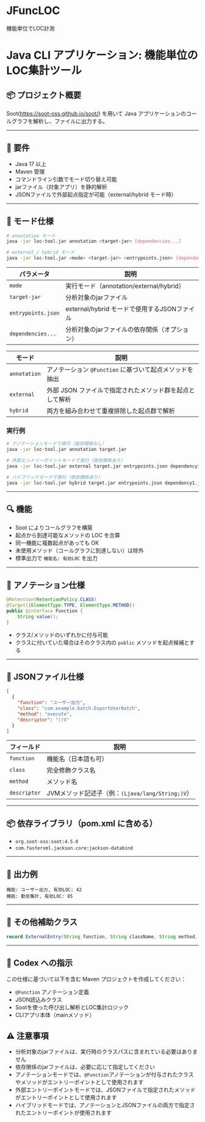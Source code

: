 # JFuncLOC
機能単位でLOC計測
# Java CLI アプリケーション: 機能単位のLOC集計ツール

## 📦 プロジェクト概要

Soot(https://soot-oss.github.io/soot/) を用いて Java アプリケーションのコールグラフを解析し、ファイルに出力する。

---

## 🎯 要件

- Java 17 以上
- Maven 管理
- コマンドライン引数でモード切り替え可能
- jarファイル（対象アプリ）を静的解析
- JSONファイルで外部起点指定が可能（external/hybrid モード時）

---

## 🧩 モード仕様

```bash
# annotation モード
java -jar loc-tool.jar annotation <target-jar> [dependencies...]

# external / hybrid モード
java -jar loc-tool.jar <mode> <target-jar> <entrypoints.json> [dependencies...]
```

| パラメータ | 説明 |
|------------|------|
| `mode` | 実行モード（annotation/external/hybrid） |
| `target-jar` | 分析対象のjarファイル |
| `entrypoints.json` | external/hybrid モードで使用するJSONファイル |
| `dependencies...` | 分析対象のjarファイルの依存関係（オプション） |

| モード       | 説明 |
|--------------|------|
| `annotation` | アノテーション `@Function` に基づいて起点メソッドを抽出 |
| `external`   | 外部 JSON ファイルで指定されたメソッド群を起点として解析 |
| `hybrid`     | 両方を組み合わせて重複排除した起点群で解析 |

### 実行例

```bash
# アノテーションモードで実行（依存関係なし）
java -jar loc-tool.jar annotation target.jar

# 外部エントリーポイントモードで実行（依存関係あり）
java -jar loc-tool.jar external target.jar entrypoints.json dependency1.jar dependency2.jar

# ハイブリッドモードで実行（依存関係あり）
java -jar loc-tool.jar hybrid target.jar entrypoints.json dependency1.jar dependency2.jar
```

---

## 🔍 機能

- Soot によりコールグラフを構築
- 起点から到達可能なメソッドの LOC を合算
- 同一機能に複数起点があっても OK
- 未使用メソッド（コールグラフに到達しない）は除外
- 標準出力で `機能名: 有効LOC` を出力

---

## 📄 アノテーション仕様

```java
@Retention(RetentionPolicy.CLASS)
@Target({ElementType.TYPE, ElementType.METHOD})
public @interface Function {
    String value();
}
```

- クラス/メソッドのいずれかに付与可能
- クラスに付いていた場合はそのクラス内の `public` メソッドを起点候補とする

---

## 📄 JSONファイル仕様

```json
[
  {
    "function": "ユーザー出力",
    "class": "com.example.batch.ExportUserBatch",
    "method": "execute",
    "descriptor": "()V"
  }
]
```

| フィールド | 説明 |
|------------|------|
| `function` | 機能名（日本語も可） |
| `class`    | 完全修飾クラス名 |
| `method`   | メソッド名 |
| `descriptor` | JVMメソッド記述子（例：`(Ljava/lang/String;)V`） |

---

## 📦 依存ライブラリ（pom.xml に含める）

- `org.soot-oss:soot:4.5.0`
- `com.fasterxml.jackson.core:jackson-databind`

---

## 📁 出力例

```
機能: ユーザー出力, 有効LOC: 42
機能: 勤怠集計, 有効LOC: 85
```

---

## 📄 その他補助クラス

```java
record ExternalEntry(String function, String className, String method, String descriptor) {}
```

---

## 🔧 Codex への指示

この仕様に基づいて以下を含む Maven プロジェクトを作成してください：

- `@Function` アノテーション定義
- JSON読込みクラス
- Sootを使った呼び出し解析とLOC集計ロジック
- CLIアプリ本体（mainメソッド）

## ⚠️ 注意事項

- 分析対象のjarファイルは、実行時のクラスパスに含まれている必要はありません
- 依存関係のjarファイルは、必要に応じて指定してください
- アノテーションモードでは、`@Function`アノテーションが付与されたクラスやメソッドがエントリーポイントとして使用されます
- 外部エントリーポイントモードでは、JSONファイルで指定されたメソッドがエントリーポイントとして使用されます
- ハイブリッドモードでは、アノテーションとJSONファイルの両方で指定されたエントリーポイントが使用されます
